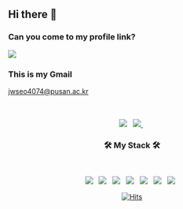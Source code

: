 ## Hi there 👋

### Can you come to my profile link?
<a href="https://prfl.link/@zwon" target="_blank"><img src="https://img.shields.io/badge/prfl.link-FF7700?style=flat-square&logo=Piwigo&logoColor=white"/></a>

### This is my Gmail
jwseo4074@pusan.ac.kr
<br>
<br>
<br>
	
<p align="center">
<a href="https://github.com/jwseo4074/" target="_blank"><img src="https://img.shields.io/badge/GitHub-181717?style=flat-square&logo=GitHub&logoColor=white"/></a> &nbsp
<a href="https://www.instagram.com/zwon___/" target="_blank"><img src="https://img.shields.io/badge/Instagram-E4405F?style=flat-square&logo=Instagram&logoColor=white"/>	</a> &nbsp </p>
  
 <h3 align="center"><b>🛠 My Stack 🛠</b></h3>
</br>
<p align="center">
<img src="https://img.shields.io/badge/C-A8B9CC?style=flat-square&logo=c%2B%2B&logoColor=white"/></a> &nbsp 
<img src="https://img.shields.io/badge/C++-00599C?style=flat-square&logo=c%2B%2B&logoColor=white"/></a> &nbsp 
<img src="https://img.shields.io/badge/Python-3776AB?style=flat-square&logo=Python&logoColor=white"/></a> &nbsp
<img src="https://img.shields.io/badge/Linux-FCC624?style=flat-square&logo=c%2B%2B&logoColor=white"/></a> &nbsp 
<img src="https://img.shields.io/badge/Java-007396?style=flat-square&logo=c%2B%2B&logoColor=white"/></a> &nbsp 
<img src="https://img.shields.io/badge/Android-3DDC84?style=flat-square&logo=c%2B%2B&logoColor=white"/></a> &nbsp 
<img src="https://img.shields.io/badge/Andorid Studio-3DDC84?style=flat-square&logo=c%2B%2B&logoColor=white"/></a> &nbsp </p>


<div align=center>
	
 [![Hits](https://hits.seeyoufarm.com/api/count/incr/badge.svg?url=https%3A%2F%2Fgithub.com%2Fjwseo4074%2F&count_bg=%2379C83D&title_bg=%23555555&icon=&icon_color=%23E7E7E7&title=hits&edge_flat=false)](https://hits.seeyoufarm.com)
	
 </div>
